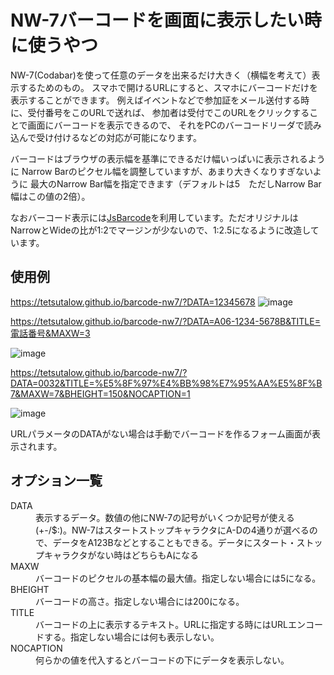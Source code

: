 # NW-7バーコードを画面に表示したい時に使うやつ
NW-7(Codabar)を使って任意のデータを出来るだけ大きく（横幅を考えて）表示するためのもの。
スマホで開けるURLにすると、スマホにバーコードだけを表示することができます。
例えばイベントなどで参加証をメール送付する時に、受付番号をこのURLで送れば、
参加者は受付でこのURLをクリックすることで画面にバーコードを表示できるので、
それをPCのバーコードリーダで読み込んで受け付けるなどの対応が可能になります。

バーコードはブラウザの表示幅を基準にできるだけ幅いっぱいに表示されるように
Narrow Barのピクセル幅を調整していますが、あまり大きくなりすぎないように
最大のNarrow Bar幅を指定できます（デフォルトは5　ただしNarrow Bar幅はこの値の2倍）。

なおバーコード表示には[JsBarcode](https://github.com/lindell/JsBarcode)を利用しています。ただオリジナルはNarrowとWideの比が1:2でマージンが少ないので、1:2.5になるように改造しています。

## 使用例

https://tetsutalow.github.io/barcode-nw7/?DATA=12345678
![image](https://user-images.githubusercontent.com/10404440/131297956-1e479a68-eceb-49a5-81cf-a09d0b3e239a.png)

https://tetsutalow.github.io/barcode-nw7/?DATA=A06-1234-5678B&TITLE=電話番号&MAXW=3

![image](https://user-images.githubusercontent.com/10404440/131298053-83467454-8380-464f-bafa-20b5eeef1852.png)

https://tetsutalow.github.io/barcode-nw7/?DATA=0032&TITLE=%E5%8F%97%E4%BB%98%E7%95%AA%E5%8F%B7&MAXW=7&BHEIGHT=150&NOCAPTION=1

![image](https://user-images.githubusercontent.com/10404440/131298122-5d7f2916-ff37-4d15-84de-379b05cc3b94.png)

URLパラメータのDATAがない場合は手動でバーコードを作るフォーム画面が表示されます。

## オプション一覧
<DL>
  <DT>DATA</DT>
  <DD>表示するデータ。数値の他にNW-7の記号がいくつか記号が使える(+-/$:)。NW-7はスタートストップキャラクタにA-Dの4通りが選べるので、データをA123Bなどとすることもできる。データにスタート・ストップキャラクタがない時はどちらもAになる</DD>
  <DT>MAXW</DT>
  <DD>バーコードのピクセルの基本幅の最大値。指定しない場合には5になる。</DD>
  <DT>BHEIGHT</DT>
  <DD>バーコードの高さ。指定しない場合には200になる。</DD>
  <DT>TITLE</DT>
  <DD>バーコードの上に表示するテキスト。URLに指定する時にはURLエンコードする。指定しない場合には何も表示しない。</DD>
  <DT>NOCAPTION</DT>
  <DD>何らかの値を代入するとバーコードの下にデータを表示しない。</DD>
</DL>
